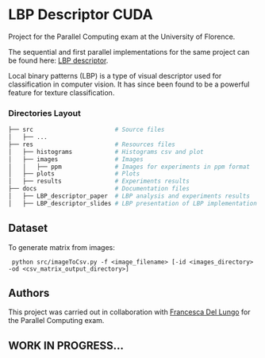 # LBP Descriptor CUDA
Project for the Parallel Computing exam at the University of Florence.

The sequential and first parallel implementations for the same project can be found here: [LBP descriptor](https://github.com/matpetrone/LBP_Descriptor).

Local binary patterns (LBP) is a type of visual descriptor used for classification in computer vision. It has since been found to be a powerful feature for texture classification.

### Directories Layout

```bash
├── src                       # Source files
│   ├── ...
├── res                       # Resources files
│   ├── histograms            # Histograms csv and plot
│   ├── images                # Images 
│   │   ├── ppm               # Images for experiments in ppm format
│   ├── plots                 # Plots
│   ├── results               # Experiments results
├── docs                      # Documentation files
│   ├── LBP_descriptor_paper  # LBP analysis and experiments results 
│   ├── LBP_descriptor_slides # LBP presentation of LBP implementation and experiments results 
```

## Dataset 

To generate matrix from images:

` python src/imageToCsv.py -f <image_filename> [-id <images_directory> -od <csv_matrix_output_directory>]`

## Authors
This project was carried out in collaboration with [Francesca Del Lungo](https://github.com/francidellungo) for the Parallel Computing exam.

## WORK IN PROGRESS...
